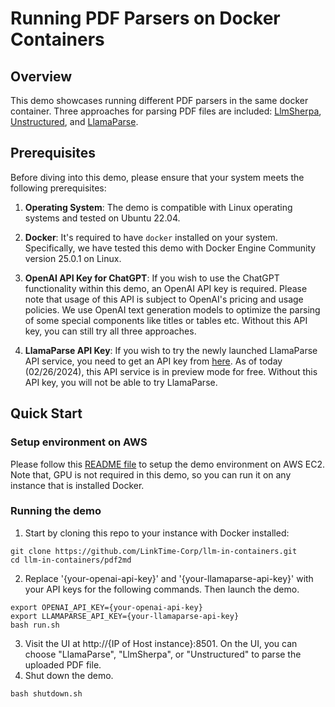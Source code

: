 # Running PDF Parsers on Docker Containers
## Overview
This demo showcases running different PDF parsers in the same docker container. Three
approaches for parsing PDF files are included: [LlmSherpa](https://github.com/nlmatics/llmsherpa), [Unstructured](https://github.com/Unstructured-IO/unstructured), and [LlamaParse](https://github.com/run-llama/llama_parse).

## Prerequisites
Before diving into this demo, please ensure that your system meets the following prerequisites:
1. **Operating System**: The demo is compatible with Linux operating systems and tested on Ubuntu 22.04.

2. **Docker**: It's required to have `docker` installed on your system. Specifically, we have tested this demo with Docker Engine Community version 25.0.1 on Linux. 

3. **OpenAI API Key for ChatGPT**: If you wish to use the ChatGPT functionality within this demo, an OpenAI API key is required. Please note that usage of this API is subject to OpenAI's pricing and usage policies. We use OpenAI text generation models to optimize the parsing of some special components like titles or tables etc. Without this API key, you can still try all three approaches.
   
4. **LlamaParse API Key**: If you wish to try the newly launched LlamaParse API service, you need to get an API key from [here](https://cloud.llamaindex.ai/). As of today (02/26/2024), this API service is in preview mode for free. Without this API key, you will not be able to try LlamaParse.

## Quick Start
### Setup environment on AWS
Please follow this [README file](../env-setup/aws/ubuntu-22.04/README.md) to setup the demo environment on AWS EC2. Note that, GPU is not required in this demo, so you can run it on any instance that is installed Docker.

### Running the demo
1. Start by cloning this repo to your instance with Docker installed:
```
git clone https://github.com/LinkTime-Corp/llm-in-containers.git
cd llm-in-containers/pdf2md
```
2. Replace '{your-openai-api-key}' and '{your-llamaparse-api-key}' with your API keys for the following commands. Then launch the demo. 
```
export OPENAI_API_KEY={your-openai-api-key}
export LLAMAPARSE_API_KEY={your-llamaparse-api-key}
bash run.sh
```
3. Visit the UI at http://{IP of Host instance}:8501. On the UI, you can choose "LlamaParse", "LlmSherpa", or "Unstructured" to parse the uploaded PDF file.
4. Shut down the demo.
```
bash shutdown.sh
```
